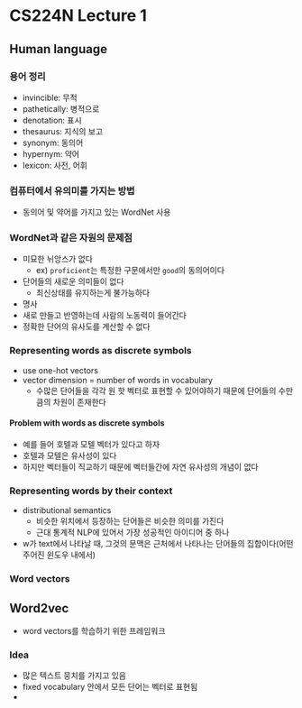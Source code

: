 # CS224N Lecture 1

## Human language

### 용어 정리

* invincible: 무적
* pathetically: 병적으로
* denotation: 표시
* thesaurus: 지식의 보고
* synonym: 동의어
* hypernym: 약어
* lexicon: 사전, 어휘

### 컴퓨터에서 유의미를 가지는 방법

* 동의어 및 약어를 가지고 있는 WordNet 사용

### WordNet과 같은 자원의 문제점

* 미묘한 뉘앙스가 없다
  * ex) `proficient`는 특정한 구문에서만 `good`의 동의어이다
* 단어들의 새로운 의미들이 없다
  * 최신상태를 유지하는게 불가능하다
* 명사
* 새로 만들고 반영하는데 사람의 노동력이 들어간다
* 정확한 단어의 유사도를 계산할 수 없다

### Representing words as discrete symbols

* use one-hot vectors
* vector dimension = number of words in vocabulary
  * 수많은 단어들을 각각 원 핫 벡터로 표현할 수 있어야하기 때문에 단어들의 수만큼의 차원이 존재한다

#### Problem with words as discrete symbols

* 예를 들어 호텔과 모텔 벡터가 있다고 하자
* 호텔과 모텔은 유사성이 있다
* 하지만 벡터들이 직교하기 때문에 벡터들간에 자연 유사성의 개념이 없다

###  Representing words by their context

* distributional semantics
  * 비슷한 위치에서 등장하는 단어들은 비슷한 의미를 가진다
  * 근대 통계적 NLP에 있어서 가장 성공적인 아이디어 중 하나
* w가 text에서 나타날 때, 그것의 문맥은 근처에서 나타나는 단어들의 집합이다(어떤 주어진 윈도우 내에서)

### Word vectors

## Word2vec

* word vectors를 학습하기 위한 프레임워크

### Idea

* 많은 텍스트 뭉치를 가지고 있음
* fixed vocabulary 안에서 모든 단어는 벡터로 표현됨
* 